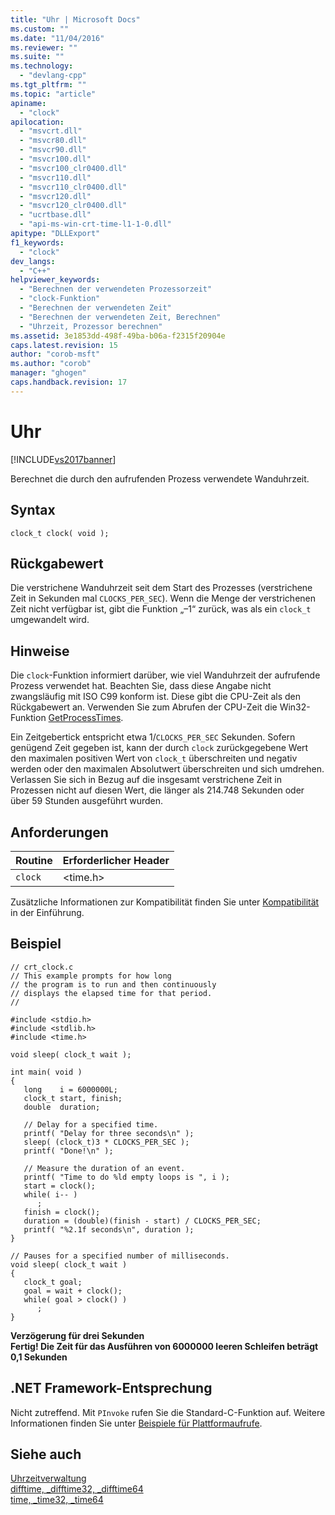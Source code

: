 ```yaml
---
title: "Uhr | Microsoft Docs"
ms.custom: ""
ms.date: "11/04/2016"
ms.reviewer: ""
ms.suite: ""
ms.technology: 
  - "devlang-cpp"
ms.tgt_pltfrm: ""
ms.topic: "article"
apiname: 
  - "clock"
apilocation: 
  - "msvcrt.dll"
  - "msvcr80.dll"
  - "msvcr90.dll"
  - "msvcr100.dll"
  - "msvcr100_clr0400.dll"
  - "msvcr110.dll"
  - "msvcr110_clr0400.dll"
  - "msvcr120.dll"
  - "msvcr120_clr0400.dll"
  - "ucrtbase.dll"
  - "api-ms-win-crt-time-l1-1-0.dll"
apitype: "DLLExport"
f1_keywords: 
  - "clock"
dev_langs: 
  - "C++"
helpviewer_keywords: 
  - "Berechnen der verwendeten Prozessorzeit"
  - "clock-Funktion"
  - "Berechnen der verwendeten Zeit"
  - "Berechnen der verwendeten Zeit, Berechnen"
  - "Uhrzeit, Prozessor berechnen"
ms.assetid: 3e1853dd-498f-49ba-b06a-f2315f20904e
caps.latest.revision: 15
author: "corob-msft"
ms.author: "corob"
manager: "ghogen"
caps.handback.revision: 17
---
```

# Uhr
[!INCLUDE[vs2017banner](../../assembler/inline/includes/vs2017banner.md)]

Berechnet die durch den aufrufenden Prozess verwendete Wanduhrzeit.  
  
## Syntax  
  
```  
clock_t clock( void );  
```  
  
## Rückgabewert  
 Die verstrichene Wanduhrzeit seit dem Start des Prozesses \(verstrichene Zeit in Sekunden mal `CLOCKS_PER_SEC`\).  Wenn die Menge der verstrichenen Zeit nicht verfügbar ist, gibt die Funktion „–1“ zurück, was als ein `clock_t` umgewandelt wird.  
  
## Hinweise  
 Die `clock`\-Funktion informiert darüber, wie viel Wanduhrzeit der aufrufende Prozess verwendet hat.  Beachten Sie, dass diese Angabe nicht zwangsläufig mit ISO C99 konform ist. Diese gibt die CPU\-Zeit als den Rückgabewert an.  Verwenden Sie zum Abrufen der CPU\-Zeit die Win32\-Funktion [GetProcessTimes](http://msdn.microsoft.com/library/windows/desktop/ms683223).  
  
 Ein Zeitgebertick entspricht etwa 1\/`CLOCKS_PER_SEC` Sekunden.  Sofern genügend Zeit gegeben ist, kann der durch `clock` zurückgegebene Wert den maximalen positiven Wert von `clock_t` überschreiten und negativ werden oder den maximalen Absolutwert überschreiten und sich umdrehen.  Verlassen Sie sich in Bezug auf die insgesamt verstrichene Zeit in Prozessen nicht auf diesen Wert, die länger als 214.748 Sekunden oder über 59 Stunden ausgeführt wurden.  
  
## Anforderungen  
  
|Routine|Erforderlicher Header|  
|-------------|---------------------------|  
|`clock`|\<time.h\>|  
  
 Zusätzliche Informationen zur Kompatibilität finden Sie unter [Kompatibilität](../../c-runtime-library/compatibility.md) in der Einführung.  
  
## Beispiel  
  
```  
// crt_clock.c  
// This example prompts for how long  
// the program is to run and then continuously  
// displays the elapsed time for that period.  
//  
  
#include <stdio.h>  
#include <stdlib.h>  
#include <time.h>  
  
void sleep( clock_t wait );  
  
int main( void )  
{  
   long    i = 6000000L;  
   clock_t start, finish;  
   double  duration;  
  
   // Delay for a specified time.  
   printf( "Delay for three seconds\n" );  
   sleep( (clock_t)3 * CLOCKS_PER_SEC );  
   printf( "Done!\n" );  
  
   // Measure the duration of an event.  
   printf( "Time to do %ld empty loops is ", i );  
   start = clock();  
   while( i-- )   
      ;  
   finish = clock();  
   duration = (double)(finish - start) / CLOCKS_PER_SEC;  
   printf( "%2.1f seconds\n", duration );  
}  
  
// Pauses for a specified number of milliseconds.  
void sleep( clock_t wait )  
{  
   clock_t goal;  
   goal = wait + clock();  
   while( goal > clock() )  
      ;  
}  
```  
  
  **Verzögerung für drei Sekunden**  
**Fertig\!  Die Zeit für das Ausführen von 6000000 leeren Schleifen beträgt 0,1 Sekunden**    
## .NET Framework-Entsprechung  
 Nicht zutreffend. Mit `PInvoke` rufen Sie die Standard\-C\-Funktion auf. Weitere Informationen finden Sie unter [Beispiele für Plattformaufrufe](../Topic/Platform%20Invoke%20Examples.md).  
  
## Siehe auch  
 [Uhrzeitverwaltung](../../c-runtime-library/time-management.md)   
 [difftime, \_difftime32, \_difftime64](../../c-runtime-library/reference/difftime-difftime32-difftime64.md)   
 [time, \_time32, \_time64](../../c-runtime-library/reference/time-time32-time64.md)